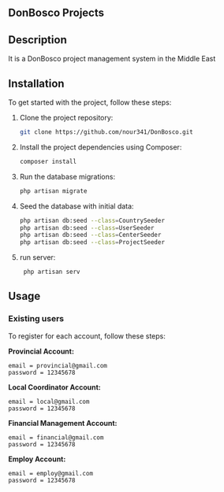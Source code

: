 ## DonBosco Projects 


## Description

It is a DonBosco project management system in the Middle East

## Installation

To get started with the project, follow these steps:

1. Clone the project repository:

   ```bash
   git clone https://github.com/nour341/DonBosco.git
   ```

2. Install the project dependencies using Composer:

   ```bash
   composer install
   ```

3. Run the database migrations:

   ```bash
   php artisan migrate
   ```

4. Seed the database with initial data:

   ```bash
   php artisan db:seed --class=CountrySeeder
   php artisan db:seed --class=UserSeeder
   php artisan db:seed --class=CenterSeeder
   php artisan db:seed --class=ProjectSeeder
   ```

5. run server:

   ```bash
    php artisan serv
   ```

## Usage

### Existing users
To register for each account, follow these steps:

**Provincial Account:**
```angular2html
email = provincial@gmail.com
password = 12345678
```

**Local Coordinator Account:**
```angular2html
email = local@gmail.com
password = 12345678
```

**Financial Management Account:**
```angular2html
email = financial@gmail.com
password = 12345678
```

**Employ Account:**
```angular2html
email = employ@gmail.com
password = 12345678
```


